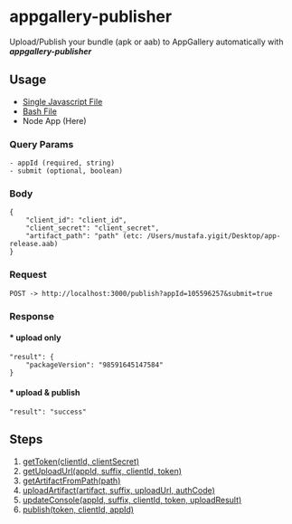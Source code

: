 # appgallery-publisher
Upload/Publish your bundle (apk or aab) to AppGallery automatically with ***appgallery-publisher***

## Usage
* [Single Javascript File](https://github.com/mustafayigitt/appgallery-publisher/tree/javascript)
* [Bash File](https://github.com/mustafayigitt/appgallery-publisher/tree/bash)
* Node App (Here)

### Query Params
    - appId (required, string)
    - submit (optional, boolean)

### Body
    {
        "client_id": "client_id",
        "client_secret": "client_secret",
        "artifact_path": "path" (etc: /Users/mustafa.yigit/Desktop/app-release.aab)
    }

### Request
    POST -> http://localhost:3000/publish?appId=105596257&submit=true

### Response
#### * upload only
    "result": {
        "packageVersion": "98591645147584"
    }
    
#### * upload & publish
    "result": "success"

## Steps
  1. [getToken(clientId, clientSecret)](https://github.com/mustafayigitt/appgallery-publisher/blob/6662fc061230c9283babddbb8bc61ca5403533dc/Publisher.js#L5)
  2. [getUploadUrl(appId, suffix, clientId, token)](https://github.com/mustafayigitt/appgallery-publisher/blob/6662fc061230c9283babddbb8bc61ca5403533dc/Publisher.js#L23)
  3. [getArtifactFromPath(path)](https://github.com/mustafayigitt/appgallery-publisher/blob/6662fc061230c9283babddbb8bc61ca5403533dc/Publisher.js#L43)
  4. [uploadArtifact(artifact, suffix, uploadUrl, authCode)](https://github.com/mustafayigitt/appgallery-publisher/blob/6662fc061230c9283babddbb8bc61ca5403533dc/Publisher.js#L54)
  5. [updateConsole(appId, suffix, clientId, token, uploadResult)](https://github.com/mustafayigitt/appgallery-publisher/blob/6662fc061230c9283babddbb8bc61ca5403533dc/Publisher.js#L81)
  6. [publish(token, clientId, appId)](https://github.com/mustafayigitt/appgallery-publisher/blob/6662fc061230c9283babddbb8bc61ca5403533dc/Publisher.js#L108)
  

